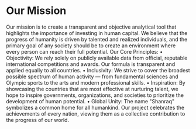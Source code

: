# Our Mission

Our mission is to create a transparent and objective analytical tool that highlights the importance of investing in human capital. We believe that the progress of humanity is driven by talented and realized individuals, and the primary goal of any society should be to create an environment where every person can reach their full potential.
Our Core Principles:
•	Objectivity: We rely solely on publicly available data from official, reputable international competitions and awards. Our formula is transparent and applied equally to all countries.
•	Inclusivity: We strive to cover the broadest possible spectrum of human activity — from fundamental sciences and Olympic sports to the arts and modern professional skills.
•	Inspiration: By showcasing the countries that are most effective at nurturing talent, we hope to inspire governments, organizations, and societies to prioritize the development of human potential.
•	Global Unity: The name "Shanraq" symbolizes a common home for all humankind. Our project celebrates the achievements of every nation, viewing them as a collective contribution to the progress of our world.
